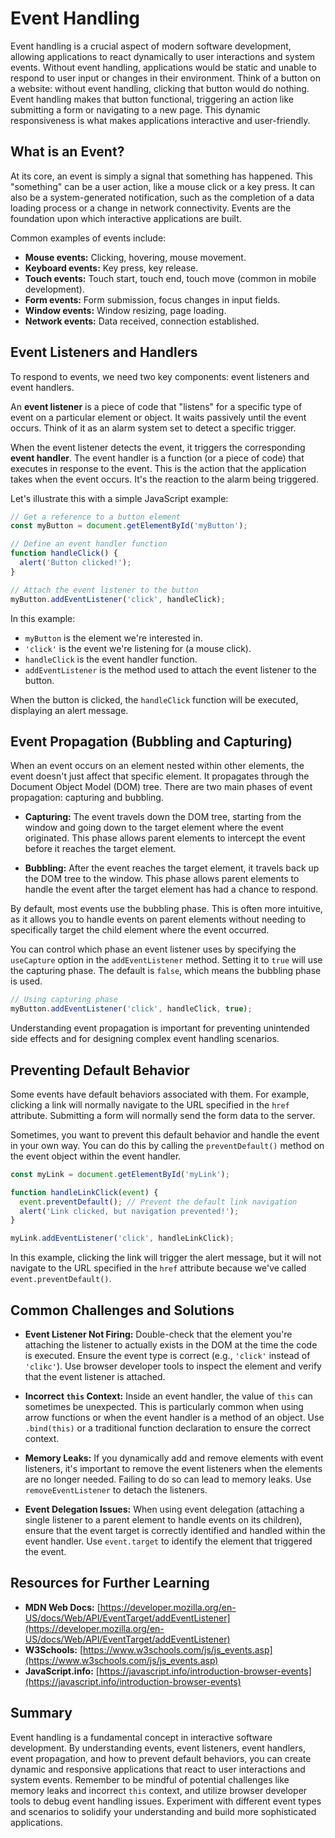 # Event Handling

Event handling is a crucial aspect of modern software development, allowing applications to react dynamically to user interactions and system events. Without event handling, applications would be static and unable to respond to user input or changes in their environment. Think of a button on a website: without event handling, clicking that button would do nothing. Event handling makes that button functional, triggering an action like submitting a form or navigating to a new page. This dynamic responsiveness is what makes applications interactive and user-friendly.

## What is an Event?

At its core, an event is simply a signal that something has happened. This "something" can be a user action, like a mouse click or a key press. It can also be a system-generated notification, such as the completion of a data loading process or a change in network connectivity. Events are the foundation upon which interactive applications are built.

Common examples of events include:

*   **Mouse events:** Clicking, hovering, mouse movement.
*   **Keyboard events:** Key press, key release.
*   **Touch events:** Touch start, touch end, touch move (common in mobile development).
*   **Form events:** Form submission, focus changes in input fields.
*   **Window events:** Window resizing, page loading.
*   **Network events:** Data received, connection established.

## Event Listeners and Handlers

To respond to events, we need two key components: event listeners and event handlers.

An **event listener** is a piece of code that "listens" for a specific type of event on a particular element or object.  It waits passively until the event occurs. Think of it as an alarm system set to detect a specific trigger.

When the event listener detects the event, it triggers the corresponding **event handler**. The event handler is a function (or a piece of code) that executes in response to the event. This is the action that the application takes when the event occurs.  It's the reaction to the alarm being triggered.

Let's illustrate this with a simple JavaScript example:

```javascript
// Get a reference to a button element
const myButton = document.getElementById('myButton');

// Define an event handler function
function handleClick() {
  alert('Button clicked!');
}

// Attach the event listener to the button
myButton.addEventListener('click', handleClick);
```

In this example:

*   `myButton` is the element we're interested in.
*   `'click'` is the event we're listening for (a mouse click).
*   `handleClick` is the event handler function.
*   `addEventListener` is the method used to attach the event listener to the button.

When the button is clicked, the `handleClick` function will be executed, displaying an alert message.

## Event Propagation (Bubbling and Capturing)

When an event occurs on an element nested within other elements, the event doesn't just affect that specific element. It propagates through the Document Object Model (DOM) tree. There are two main phases of event propagation: capturing and bubbling.

*   **Capturing:** The event travels down the DOM tree, starting from the window and going down to the target element where the event originated. This phase allows parent elements to intercept the event before it reaches the target element.

*   **Bubbling:** After the event reaches the target element, it travels back up the DOM tree to the window. This phase allows parent elements to handle the event after the target element has had a chance to respond.

By default, most events use the bubbling phase. This is often more intuitive, as it allows you to handle events on parent elements without needing to specifically target the child element where the event occurred.

You can control which phase an event listener uses by specifying the `useCapture` option in the `addEventListener` method.  Setting it to `true` will use the capturing phase.  The default is `false`, which means the bubbling phase is used.

```javascript
// Using capturing phase
myButton.addEventListener('click', handleClick, true);
```

Understanding event propagation is important for preventing unintended side effects and for designing complex event handling scenarios.

## Preventing Default Behavior

Some events have default behaviors associated with them. For example, clicking a link will normally navigate to the URL specified in the `href` attribute. Submitting a form will normally send the form data to the server.

Sometimes, you want to prevent this default behavior and handle the event in your own way. You can do this by calling the `preventDefault()` method on the event object within the event handler.

```javascript
const myLink = document.getElementById('myLink');

function handleLinkClick(event) {
  event.preventDefault(); // Prevent the default link navigation
  alert('Link clicked, but navigation prevented!');
}

myLink.addEventListener('click', handleLinkClick);
```

In this example, clicking the link will trigger the alert message, but it will not navigate to the URL specified in the `href` attribute because we've called `event.preventDefault()`.

## Common Challenges and Solutions

*   **Event Listener Not Firing:** Double-check that the element you're attaching the listener to actually exists in the DOM at the time the code is executed. Ensure the event type is correct (e.g., `'click'` instead of `'clikc'`). Use browser developer tools to inspect the element and verify that the event listener is attached.

*   **Incorrect `this` Context:**  Inside an event handler, the value of `this` can sometimes be unexpected. This is particularly common when using arrow functions or when the event handler is a method of an object.  Use `.bind(this)` or a traditional function declaration to ensure the correct context.

*   **Memory Leaks:**  If you dynamically add and remove elements with event listeners, it's important to remove the event listeners when the elements are no longer needed.  Failing to do so can lead to memory leaks. Use `removeEventListener` to detach the listeners.

*   **Event Delegation Issues:** When using event delegation (attaching a single listener to a parent element to handle events on its children), ensure that the event target is correctly identified and handled within the event handler. Use `event.target` to identify the element that triggered the event.

## Resources for Further Learning

*   **MDN Web Docs:**  [https://developer.mozilla.org/en-US/docs/Web/API/EventTarget/addEventListener](https://developer.mozilla.org/en-US/docs/Web/API/EventTarget/addEventListener)
*   **W3Schools:** [https://www.w3schools.com/js/js_events.asp](https://www.w3schools.com/js/js_events.asp)
*   **JavaScript.info:** [https://javascript.info/introduction-browser-events](https://javascript.info/introduction-browser-events)

## Summary

Event handling is a fundamental concept in interactive software development. By understanding events, event listeners, event handlers, event propagation, and how to prevent default behaviors, you can create dynamic and responsive applications that react to user interactions and system events. Remember to be mindful of potential challenges like memory leaks and incorrect `this` context, and utilize browser developer tools to debug event handling issues. Experiment with different event types and scenarios to solidify your understanding and build more sophisticated applications.